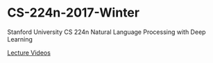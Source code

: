 # CS-224n-2017-Winter
Stanford University CS 224n Natural Language Processing with Deep Learning

[Lecture Videos](https://www.youtube.com/playlist?list=PL3FW7Lu3i5Jsnh1rnUwq_TcylNr7EkRe6)
